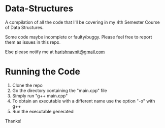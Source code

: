 Data-Structures
===============

A compilation of all the code that I'll be covering in my 4th Semester Course of Data Structures.

Some code maybe incomplete or faulty/buggy. Please feel free to report
them as issues in this repo. 

Else please notify me at <harishnavnit@gmail.com>


Running the Code
================

1. Clone the repo
2. Go the directory containing the "main.cpp" file
3. Simply run "g++ main.cpp"
4. To obtain an executable with a different name use the option "-o"
   with g++
5. Run the executable generated

Thanks! 
